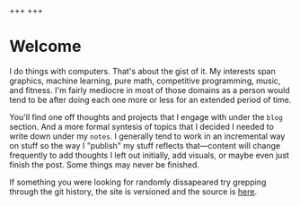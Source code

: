 +++
+++

# Welcome

I do things with computers. That's about the gist of it. My interests span
graphics, machine learning, pure math, competitive programming, music, and
fitness. I'm fairly mediocre in most of those domains as a person would tend
to be after doing each one more or less for an extended period of time.

You'll find one off thoughts and projects that I engage with under the `blog`
section. And a more formal syntesis of topics that I decided I needed to write
down under my `notes`. I generally tend to work in an incremental way on stuff
so the way I "publish" my stuff reflects that&mdash;content will change
frequently to add thoughts I left out initially, add visuals, or maybe even just
finish the post. Some things may never be finished.

If something you were looking for randomly dissapeared try
grepping through the git history, the site is versioned and the source is
[here](https://github.com/GenericConfluent/GenericConfluent.github.io).
